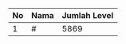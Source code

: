 | No | Nama            | Jumlah Level |
|----|-----------------|--------------|
| 1  | #    |    5869        |
